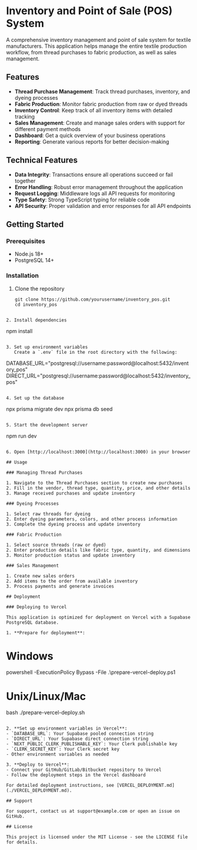 # Inventory and Point of Sale (POS) System

A comprehensive inventory management and point of sale system for textile manufacturers. This application helps manage the entire textile production workflow, from thread purchases to fabric production, as well as sales management.

## Features

- **Thread Purchase Management**: Track thread purchases, inventory, and dyeing processes
- **Fabric Production**: Monitor fabric production from raw or dyed threads
- **Inventory Control**: Keep track of all inventory items with detailed tracking
- **Sales Management**: Create and manage sales orders with support for different payment methods
- **Dashboard**: Get a quick overview of your business operations
- **Reporting**: Generate various reports for better decision-making

## Technical Features

- **Data Integrity**: Transactions ensure all operations succeed or fail together
- **Error Handling**: Robust error management throughout the application
- **Request Logging**: Middleware logs all API requests for monitoring
- **Type Safety**: Strong TypeScript typing for reliable code
- **API Security**: Proper validation and error responses for all API endpoints

## Getting Started

### Prerequisites

- Node.js 18+ 
- PostgreSQL 14+

### Installation

1. Clone the repository
   ```
   git clone https://github.com/yourusername/inventory_pos.git
   cd inventory_pos
```

2. Install dependencies
   ```
npm install
```

3. Set up environment variables
   Create a `.env` file in the root directory with the following:
   ```
   DATABASE_URL="postgresql://username:password@localhost:5432/inventory_pos"
   DIRECT_URL="postgresql://username:password@localhost:5432/inventory_pos"
   ```

4. Set up the database
   ```
npx prisma migrate dev
   npx prisma db seed
```

5. Start the development server
   ```
npm run dev
```

6. Open [http://localhost:3000](http://localhost:3000) in your browser

## Usage

### Managing Thread Purchases

1. Navigate to the Thread Purchases section to create new purchases
2. Fill in the vendor, thread type, quantity, price, and other details
3. Manage received purchases and update inventory

### Dyeing Processes

1. Select raw threads for dyeing
2. Enter dyeing parameters, colors, and other process information
3. Complete the dyeing process and update inventory

### Fabric Production

1. Select source threads (raw or dyed)
2. Enter production details like fabric type, quantity, and dimensions
3. Monitor production status and update inventory

### Sales Management

1. Create new sales orders
2. Add items to the order from available inventory
3. Process payments and generate invoices

## Deployment

### Deploying to Vercel

This application is optimized for deployment on Vercel with a Supabase PostgreSQL database.

1. **Prepare for deployment**:
   ```
   # Windows
   powershell -ExecutionPolicy Bypass -File .\prepare-vercel-deploy.ps1
   
   # Unix/Linux/Mac
   bash ./prepare-vercel-deploy.sh
   ```

2. **Set up environment variables in Vercel**:
   - `DATABASE_URL`: Your Supabase pooled connection string
   - `DIRECT_URL`: Your Supabase direct connection string
   - `NEXT_PUBLIC_CLERK_PUBLISHABLE_KEY`: Your Clerk publishable key
   - `CLERK_SECRET_KEY`: Your Clerk secret key
   - Other environment variables as needed

3. **Deploy to Vercel**:
   - Connect your GitHub/GitLab/Bitbucket repository to Vercel
   - Follow the deployment steps in the Vercel dashboard
   
For detailed deployment instructions, see [VERCEL_DEPLOYMENT.md](./VERCEL_DEPLOYMENT.md).

## Support

For support, contact us at support@example.com or open an issue on GitHub.

## License

This project is licensed under the MIT License - see the LICENSE file for details.
